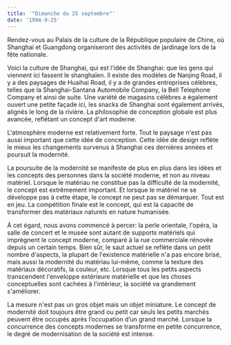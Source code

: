 ```yaml
---
title: '"Dimanche du 25 septembre"'
date: '1994-9-25'
---
```


Rendez-vous au Palais de la culture de la République populaire de Chine, où Shanghai et Guangdong organiseront des activités de jardinage lors de la fête nationale.

Voici la culture de Shanghai, qui est l'idée de Shanghai: que les gens qui viennent ici fassent le shanghaïen. Il existe des modèles de Nanjing Road, il y a des paysages de Huaihai Road, il y a de grandes entreprises célèbres, telles que la Shanghai-Santana Automobile Company, la Bell Telephone Company et ainsi de suite. Une variété de magasins célèbres a également ouvert une petite façade ici, les snacks de Shanghai sont également arrivés, alignés le long de la rivière. La philosophie de conception globale est plus avancée, reflétant un concept d'art moderne.

L'atmosphère moderne est relativement forte. Tout le paysage n'est pas aussi important que cette idée de conception. Cette idée de design reflète le mieux les changements survenus à Shanghai ces dernières années et poursuit la modernité.

La poursuite de la modernité se manifeste de plus en plus dans les idées et les concepts des personnes dans la société moderne, et non au niveau matériel. Lorsque le matériau ne constitue pas la difficulté de la modernité, le concept est extrêmement important. Et lorsque le matériel ne se développe pas à cette étape, le concept ne peut pas se démarquer. Tout est en jeu. La compétition finale est le concept, qui est la capacité de transformer des matériaux naturels en nature humanisée.

À cet égard, nous avons commencé à percer: la perle orientale, l'opéra, la salle de concert et le musée sont autant de supports matériels qui imprègnent le concept moderne, comparé à la rue commerciale rénovée depuis un certain temps. Bien sûr, le saut actuel se reflète dans un petit nombre d'aspects, la plupart de l'existence matérielle n'a pas encore brisé, mais aussi la modernité du matériau lui-même, comme la texture des matériaux décoratifs, la couleur, etc. Lorsque tous les petits aspects transcendent l'enveloppe extérieure matérielle et que les choses conceptuelles sont cachées à l'intérieur, la société va grandement s'améliorer.

La mesure n'est pas un gros objet mais un objet miniature. Le concept de modernité doit toujours être grand ou petit car seuls les petits marchés peuvent être occupés après l’occupation d’un grand marché. Lorsque la concurrence des concepts modernes se transforme en petite concurrence, le degré de modernisation de la société est intense.

